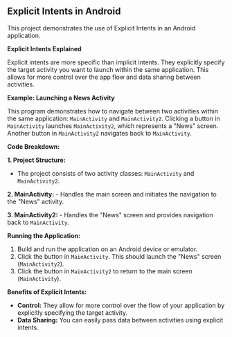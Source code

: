 ## Explicit Intents in Android

This project demonstrates the use of Explicit Intents in an Android application.

**Explicit Intents Explained**

Explicit intents are more specific than implicit intents. They explicitly specify the target activity  you want to launch within the same application. This allows for more control over the app flow and data sharing between activities.

**Example: Launching a News Activity**

This program demonstrates how to navigate between two activities within the same application: `MainActivity` and `MainActivity2`. Clicking a button in `MainActivity` launches `MainActivity2`, which represents a "News" screen. Another button in `MainActivity2` navigates back to `MainActivity`.

**Code Breakdown:**

**1. Project Structure:**

  - The project consists of two activity classes: `MainActivity` and `MainActivity2`.

**2. MainActivity:**
\- Handles the main screen and initiates the navigation to the "News" activity.


**3. MainActivity2:**
\- Handles the "News" screen and provides navigation back to `MainActivity`.


**Running the Application:**

1.  Build and run the application on an Android device or emulator.
2.  Click the button in `MainActivity`. This should launch the "News" screen (`MainActivity2`).
3.  Click the button in `MainActivity2` to return to the main screen (`MainActivity`).

**Benefits of Explicit Intents:**

  - **Control:** They allow for more control over the flow of your application by explicitly specifying the target activity.
  - **Data Sharing:** You can easily pass data between activities using explicit intents.
